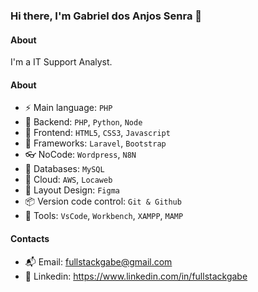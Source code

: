 ### Hi there, I'm Gabriel dos Anjos Senra 👋

#### About
I'm a IT Support Analyst.

#### About
- ⚡️ Main language: `PHP`
- 📡 Backend: `PHP`, `Python`, `Node`
- 🎉 Frontend: `HTML5`, `CSS3`, `Javascript`
- 🔌 Frameworks: `Laravel`, `Bootstrap`
- 👓 NoCode: `Wordpress`, `N8N`
- 👑 Databases: `MySQL`
- 👞 Cloud: `AWS`, `Locaweb`
- 🎨 Layout Design: `Figma` 
- 📦️ Version code control: `Git & Github`
- 🔨 Tools: `VsCode`, `Workbench`, `XAMPP`, `MAMP`

#### Contacts

- 📬 Email: fullstackgabe@gmail.com
- 👤 Linkedin: https://www.linkedin.com/in/fullstackgabe

